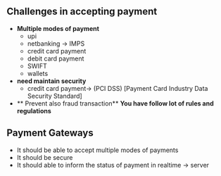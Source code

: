 ## Challenges in accepting payment
* **Multiple modes of payment**
  * upi
  * netbanking -> IMPS
  * credit card payment
  * debit card payment
  * SWIFT 
  * wallets
* **need maintain security**
  * credit card payment-> (PCI DSS) [Payment Card Industry  Data Security Standard]
* ** Prevent also fraud transaction**
   **You have follow lot of rules and regulations**

## Payment Gateways
* It should be able to accept multiple modes of payments
* It should be secure
* It should able to inform the status of payment in realtime -> server


